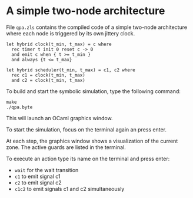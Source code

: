 # A simple two-node architecture

File `qpa.zls` contains the compiled code of a simple two-node
architecture where each node is triggered by its own jittery clock.

```
let hybrid clock(t_min, t_max) = c where
  rec timer t init 0 reset c -> 0
  and emit c when { t >= t_min }
  and always {t <= t_max}

let hybrid scheduler(t_min, t_max) = c1, c2 where
  rec c1 = clock(t_min, t_max)
  and c2 = clock(t_min, t_max)
```

To build and start the symbolic simulation, type the following
command:

```
make
./qpa.byte
```

This will launch an OCaml graphics window.

To start the simulation, focus on the terminal again an press enter.

At each step, the graphics window shows a visualization of the current
zone. The active guards are listed in the terminal.

To execute an action type its name on the terminal and press enter:
- `wait` for the wait transition
- `c1` to emit signal c1
- `c2` to emit signal c2
- `c1c2` to emit signals c1 and c2 simultaneously
